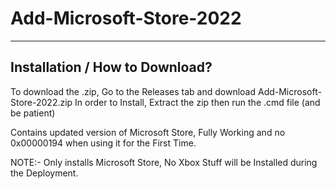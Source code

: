 # Add-Microsoft-Store-2022
-------------------------------------------------
Installation / How to Download?
-------------------------------------------------
To download the .zip, Go to the Releases tab and download Add-Microsoft-Store-2022.zip
In order to Install, Extract the zip then run the .cmd file (and be patient)

Contains updated version of Microsoft Store, Fully Working and no 0x00000194 when using it for the First Time.

NOTE:-
Only installs Microsoft Store, No Xbox Stuff will be Installed during the Deployment.
